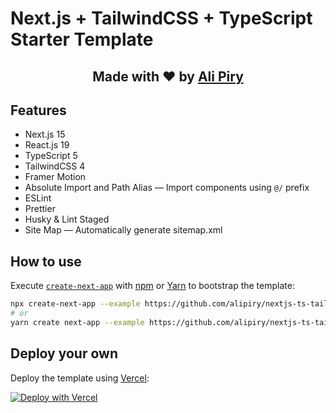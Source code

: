 # Next.js + TailwindCSS + TypeScript Starter Template

<div align="center">
  <h2>Made with ❤ by <a href="https://github.com/alipiry">Ali Piry</a></h2>
</div>

## Features

- Next.js 15
- React.js 19
- TypeScript 5
- TailwindCSS 4
- Framer Motion
- Absolute Import and Path Alias — Import components using `@/` prefix
- ESLint
- Prettier
- Husky & Lint Staged
- Site Map — Automatically generate sitemap.xml

## How to use

Execute
[`create-next-app`](https://github.com/vercel/next.js/tree/canary/packages/create-next-app)
with [npm](https://docs.npmjs.com/cli/init) or
[Yarn](https://yarnpkg.com/lang/en/docs/cli/create/) to bootstrap the template:

```bash
npx create-next-app --example https://github.com/alipiry/nextjs-ts-tailwind-starter nextjs-ts-tailwind-starter
# or
yarn create next-app --example https://github.com/alipiry/nextjs-ts-tailwind-starter nextjs-ts-tailwind-starter
```

## Deploy your own

Deploy the template using
[Vercel](https://vercel.com?utm_source=github&utm_medium=readme&utm_campaign=next-template):

[![Deploy with Vercel](https://vercel.com/button)](https://vercel.com/new/git/external?repository-url=https://github.com/alipiry/nextjs-ts-tailwind-starter)
